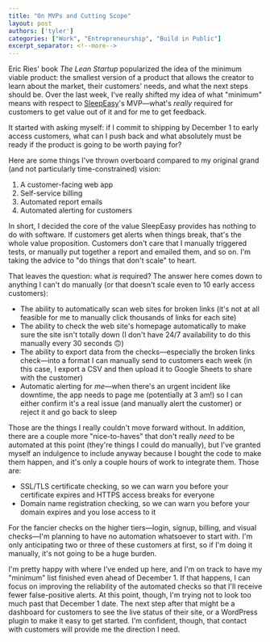 ```yaml
---
title: "On MVPs and Cutting Scope"
layout: post
authors: ['tyler']
categories: ["Work", "Entrepreneurship", "Build in Public"]
excerpt_separator: <!--more-->
---
```


Eric Ries' book _The Lean Startup_ popularized the idea of the minimum viable product: the smallest version of a product that allows the creator to learn about the market, their customers' needs, and what the next steps should be. Over the last week, I've really shifted my idea of what "minimum" means with respect to [SleepEasy](https://www.sleepeasy.app)'s MVP—what's _really_ required for customers to get value out of it and for me to get feedback.

It started with asking myself: if I commit to shipping by December 1 to early access customers, what can I push back and what absolutely must be ready if the product is going to be worth paying for?

<!--more-->

Here are some things I've thrown overboard compared to my original grand (and not particularly time-constrained) vision:

1. A customer-facing web app
2. Self-service billing
3. Automated report emails
4. Automated alerting for customers

In short, I decided the core of the value SleepEasy provides has nothing to do with software. If customers get alerts when things break, that's the whole value proposition. Customers don't care that I manually triggered tests, or manually put together a report and emailed them, and so on. I'm taking the advice to "do things that don't scale" to heart.

That leaves the question: what _is_ required? The answer here comes down to anything I can't do manually (or that doesn't scale even to 10 early access customers):

- The ability to automatically scan web sites for broken links (it's not at all feasible for me to manually click thousands of links for each site)
- The ability to check the web site's homepage automatically to make sure the site isn't totally down (I don't have 24/7 availability to do this manually every 30 seconds 🙃)
- The ability to export data from the checks—especially the broken links check—into a format I can manually send to customers each week (in this case, I export a CSV and then upload it to Google Sheets to share with the customer)
- Automatic alerting for *me*—when there's an urgent incident like downtime, the app needs to page me (potentially at 3 am!) so I can either confirm it's a real issue (and manually alert the customer) or reject it and go back to sleep

Those are the things I really couldn't move forward without. In addition, there are a couple more "nice-to-haves" that don't really *need* to be automated at this point (they're things I could do manually), but I've granted myself an indulgence to include anyway because I bought the code to make them happen, and it's only a couple hours of work to integrate them. Those are:

- SSL/TLS certificate checking, so we can warn you before your certificate expires and HTTPS access breaks for everyone
- Domain name registration checking, so we can warn you before your domain expires and you lose access to it

For the fancier checks on the higher tiers—login, signup, billing, and visual checks—I'm planning to have no automation whatsoever to start with. I'm only anticipating two or three of these customers at first, so if I'm doing it manually, it's not going to be a huge burden.

I'm pretty happy with where I've ended up here, and I'm on track to have my "minimum" list finished even ahead of December 1. If that happens, I can focus on improving the reliability of the automated checks so that I'll receive fewer false-positive alerts. At this point, though, I'm trying not to look too much past that December 1 date. The next step after that might be a dashboard for customers to see the live status of their site, or a WordPress plugin to make it easy to get started. I'm confident, though, that contact with customers will provide me the direction I need.
